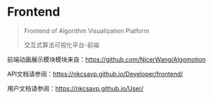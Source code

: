 # Frontend

> Frontend of Algorithm Visualization Platform
>
> 交互式算法可视化平台-前端

前端动画展示模块模块来自：https://github.com/NicerWang/Algomotion

API文档请参阅：https://nkcsavp.github.io/Developer/frontend/

用户文档请参阅：https://nkcsavp.github.io/User/